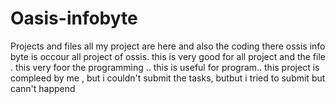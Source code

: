 # Oasis-infobyte
Projects and files
all my project are here and also the coding there
ossis info byte is occour all project of ossis.
this is very good for all project and the file .
this very foor the programming ..
this is useful for program..
this project is compleed by me , but i couldn't submit the tasks, butbut i tried to submit but cann't happend
